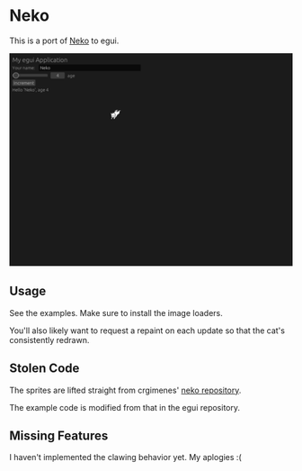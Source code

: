 # Neko

This is a port of [Neko](https://en.wikipedia.org/wiki/Neko_(software)) to egui.

![A screenshot of Neko. A cat is chasing an invisible cursor across the screen.](./screenshot.png)

## Usage

See the examples. Make sure to install the image loaders.

You'll also likely want to request a repaint on each update so that the cat's
consistently redrawn.

## Stolen Code

The sprites are lifted straight from crgimenes' [neko
repository](https://github.com/crgimenes/neko/).

The example code is modified from that in the egui repository.

## Missing Features

I haven't implemented the clawing behavior yet. My aplogies :(
